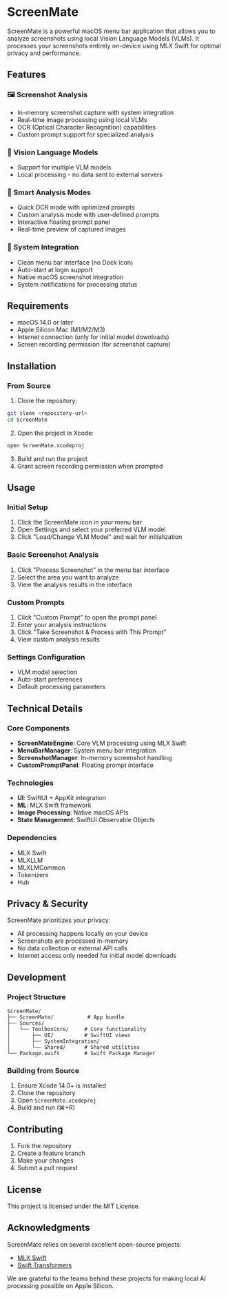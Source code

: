 # ScreenMate

ScreenMate is a powerful macOS menu bar application that allows you to analyze screenshots using local Vision Language Models (VLMs). It processes your screenshots entirely on-device using MLX Swift for optimal privacy and performance.

## Features

### 🖼️ Screenshot Analysis
- In-memory screenshot capture with system integration
- Real-time image processing using local VLMs
- OCR (Optical Character Recognition) capabilities
- Custom prompt support for specialized analysis

### 🤖 Vision Language Models
- Support for multiple VLM models
- Local processing - no data sent to external servers

### 🎯 Smart Analysis Modes
- Quick OCR mode with optimized prompts
- Custom analysis mode with user-defined prompts
- Interactive floating prompt panel
- Real-time preview of captured images

### 🔧 System Integration
- Clean menu bar interface (no Dock icon)
- Auto-start at login support
- Native macOS screenshot integration
- System notifications for processing status

## Requirements

- macOS 14.0 or later
- Apple Silicon Mac (M1/M2/M3)
- Internet connection (only for initial model downloads)
- Screen recording permission (for screenshot capture)

## Installation

### From Source

1. Clone the repository:
```bash
git clone <repository-url>
cd ScreenMate
```

2. Open the project in Xcode:
```bash
open ScreenMate.xcodeproj
```

3. Build and run the project
4. Grant screen recording permission when prompted

## Usage

### Initial Setup
1. Click the ScreenMate icon in your menu bar
2. Open Settings and select your preferred VLM model
3. Click "Load/Change VLM Model" and wait for initialization

### Basic Screenshot Analysis
1. Click "Process Screenshot" in the menu bar interface
2. Select the area you want to analyze
3. View the analysis results in the interface

### Custom Prompts
1. Click "Custom Prompt" to open the prompt panel
2. Enter your analysis instructions
3. Click "Take Screenshot & Process with This Prompt"
4. View custom analysis results

### Settings Configuration
- VLM model selection
- Auto-start preferences
- Default processing parameters

## Technical Details

### Core Components

- **ScreenMateEngine**: Core VLM processing using MLX Swift
- **MenuBarManager**: System menu bar integration
- **ScreenshotManager**: In-memory screenshot handling
- **CustomPromptPanel**: Floating prompt interface

### Technologies

- **UI**: SwiftUI + AppKit integration
- **ML**: MLX Swift framework
- **Image Processing**: Native macOS APIs
- **State Management**: SwiftUI Observable Objects

### Dependencies

- MLX Swift
- MLXLLM
- MLXLMCommon
- Tokenizers
- Hub

## Privacy & Security

ScreenMate prioritizes your privacy:

- All processing happens locally on your device
- Screenshots are processed in-memory
- No data collection or external API calls
- Internet access only needed for initial model downloads

## Development

### Project Structure
```
ScreenMate/
├── ScreenMate/           # App bundle
├── Sources/
│   └── ToolboxCore/     # Core functionality
│       ├── UI/          # SwiftUI views
│       ├── SystemIntegration/
│       └── Shared/      # Shared utilities
└── Package.swift        # Swift Package Manager
```

### Building from Source
1. Ensure Xcode 14.0+ is installed
2. Clone the repository
3. Open `ScreenMate.xcodeproj`
4. Build and run (⌘+R)

## Contributing

1. Fork the repository
2. Create a feature branch
3. Make your changes
4. Submit a pull request

## License

This project is licensed under the MIT License.

## Acknowledgments

ScreenMate relies on several excellent open-source projects:

- [MLX Swift](https://github.com/ml-explore/mlx-swift) 
- [Swift Transformers](https://github.com/huggingface/swift-transformers)

We are grateful to the teams behind these projects for making local AI processing possible on Apple Silicon.